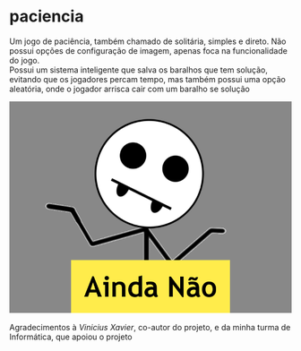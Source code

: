 # paciencia
Um jogo de paciência, também chamado de solitária, simples e direto. Não possui opções de configuração de imagem, apenas foca na funcionalidade do jogo.  
Possui um sistema inteligente que salva os baralhos que tem solução, evitando que os jogadores percam tempo, mas também possui uma opção aleatória, onde o jogador arrisca cair com um baralho se solução  

![Tela do Jogo](_media/screenshot.png)

Agradecimentos à *Vinicius* *Xavier*, co-autor do projeto, e da minha turma de Informática, que apoiou o projeto
